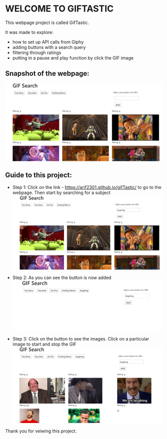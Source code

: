 #  WELCOME TO GIFTASTIC

This webpage project is called GifTastic.

It was made to explore:
* how to set up API calls from Giphy
* adding buttons with a search query
* filtering through ratings 
* putting in a pause and play function by click the GIF image


## Snapshot of the webpage:

![](photos/main.PNG)


## Guide to this project:

* Step 1: Click on the link - https://arif2301.github.io/gifTastic/ to go to the webpage. Then start by searching for a subject
![](photos/search1.PNG)


* Step 2: As you can see the button is now added
![](photos/search2.PNG)


* Step 3: Click on the button to see the images. Click on a particular image to start and stop the GIF
![](photos/button1.PNG)

Thank you for veiwing this project.

